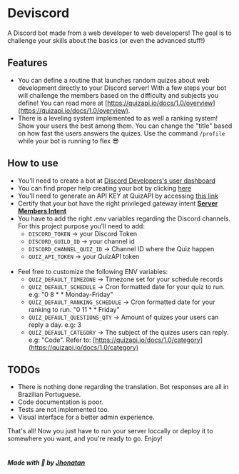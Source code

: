 # Deviscord

A Discord bot made from a web developer to web developers! The goal is to challenge your skills about the basics (or even the advanced stuff!)

## Features

- You can define a routine that launches random quizes about web development directly to your Discord server! With a few steps your bot will challenge the members based on the difficulty and subjects you define! You can read more at [https://quizapi.io/docs/1.0/overview](https://quizapi.io/docs/1.0/overview).
- There is a leveling system implemented to as well a ranking system! Show your users the best among them. You can change the "title" based on how fast the users answers the quizes. Use the command `/profile` while your bot is running to flex 😎

## How to use

- You'll need to create a bot at [Discord Developers's user dashboard](https://discord.com/developers/applications)
- You can find proper help creating your bot by clicking [here](https://discordjs.guide/preparations/setting-up-a-bot-application.html#creating-your-bot)
- You'll need to generate an API KEY at QuizAPI by accessing [this link](https://quizapi.io/clientarea/settings/token)
- Certify that your bot have the right privileged gateway intent [**Server Members Intent**](https://gist.github.com/advaith1/e69bcc1cdd6d0087322734451f15aa2f#what-are-these-privileged-intents-needed-for)
- You have to add the right .env variables regarding the Discord channels. For this project purpose you'll need to add: 
  - `DISCORD_TOKEN` → your Discord Token
  - `DISCORD_GUILD_ID` → your channel id
  - `DISCORD_CHANNEL_QUIZ_ID` → Channel ID where the Quiz happen
  - `QUIZ_API_TOKEN` → your QuizAPI token
<br><br>
- Feel free to customize the following ENV variables:
  - `QUIZ_DEFAULT_TIMEZONE` → Timezone set for your schedule records
  - `QUIZ_DEFAULT_SCHEDULE` → Cron formatted date for your quiz to run. e.g: "0 8 * * Monday-Friday"
  - `QUIZ_DEFAULT_RANKING_SCHEDULE` → Cron formatted date for your ranking to run. "0 11 * * Friday"
  - `QUIZ_DEFAULT_QUESTIONS_QTY` → Amount of quizes your users can reply a day. e.g: 3
  - `QUIZ_DEFAULT_CATEGORY` → The subject of the quizes users can reply. e.g: "Code". Refer to: [https://quizapi.io/docs/1.0/category](https://quizapi.io/docs/1.0/category)
  
## TODOs
  - There is nothing done regarding the translation. Bot responses are all in Brazilian Portuguese.
  - Code documentation is poor.
  - Tests are not implemented too.
  - Visual interface for a better admin experience.

That's all!
Now you just have to run your server loccally or deploy it to somewhere you want, and you're ready to go.
Enjoy! <br/><br/>

##### Made with 💜 by [Jhonatan](https://github.com/jhonatanjunio)